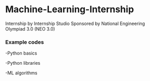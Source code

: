 # Machine-Learning-Internship 
Internship by Internship Studio Sponsored by National Engineering Olympiad 3.0 (NEO 3.0)

### Example codes
-Python basics

-Python libraries

-ML algorithms
